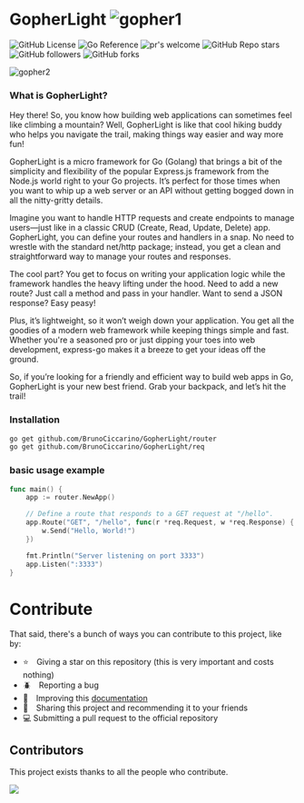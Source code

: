 # GopherLight ![gopher1](./img/typing-furiously.gif)

![GitHub License](https://img.shields.io/github/license/BrunoCiccarino/express-go?style=for-the-badge&color=blue&link=https%3A%2F%2Fgithub.com%2FBrunoCiccarino%2Fexpress-go%2Fblob%2Fmain%2FLICENSE) ![Go Reference](https://img.shields.io/badge/reference-grey?style=for-the-badge&logo=go&link=https%3A%2F%2Fgithub.com%2FBrunoCiccarino%2Fexpress-go) ![pr's welcome](https://img.shields.io/badge/PR'S-WELCOME-green?style=for-the-badge) ![GitHub Repo stars](https://img.shields.io/github/stars/BrunoCiccarino/express-go) ![GitHub followers](https://img.shields.io/github/followers/BrunoCiccarino?link=https%3A%2F%2Fgithub.com%2FBrunoCiccarino) ![GitHub forks](https://img.shields.io/github/forks/BrunoCiccarino/express-go)


![gopher2](./img/gopher.png)

### What is GopherLight?
Hey there! So, you know how building web applications can sometimes feel like climbing a mountain? Well, GopherLight is like that cool hiking buddy who helps you navigate the trail, making things way easier and way more fun!

GopherLight is a micro framework for Go (Golang) that brings a bit of the simplicity and flexibility of the popular Express.js framework from the Node.js world right to your Go projects. It’s perfect for those times when you want to whip up a web server or an API without getting bogged down in all the nitty-gritty details.

Imagine you want to handle HTTP requests and create endpoints to manage users—just like in a classic CRUD (Create, Read, Update, Delete) app. GopherLight, you can define your routes and handlers in a snap. No need to wrestle with the standard net/http package; instead, you get a clean and straightforward way to manage your routes and responses.

The cool part? You get to focus on writing your application logic while the framework handles the heavy lifting under the hood. Need to add a new route? Just call a method and pass in your handler. Want to send a JSON response? Easy peasy!

Plus, it’s lightweight, so it won’t weigh down your application. You get all the goodies of a modern web framework while keeping things simple and fast. Whether you're a seasoned pro or just dipping your toes into web development, express-go makes it a breeze to get your ideas off the ground.

So, if you’re looking for a friendly and efficient way to build web apps in Go, GopherLight is your new best friend. Grab your backpack, and let’s hit the trail!

### Installation

```bash
go get github.com/BrunoCiccarino/GopherLight/router
go get github.com/BrunoCiccarino/GopherLight/req
```

### basic usage example

```go
func main() {
	app := router.NewApp()

	// Define a route that responds to a GET request at "/hello".
	app.Route("GET", "/hello", func(r *req.Request, w *req.Response) {
		w.Send("Hello, World!")
	})

	fmt.Println("Server listening on port 3333")
	app.Listen(":3333")
}
```

# Contribute

That said, there's a bunch of ways you can contribute to this project, like by:

* ⭐ Giving a star on this repository (this is very important and costs nothing)
* 🪲 Reporting a bug
* 📄 Improving this [documentation](./docs/)
* 🚨 Sharing this project and recommending it to your friends
* 💻 Submitting a pull request to the official repository


## Contributors

This project exists thanks to all the people who contribute. 

<a href="https://github.com/BrunoCiccarino/GopherLight/graphs/contributors">
  <img src="https://contrib.rocks/image?repo=BrunoCiccarino/GopherLight&max=24" />
</a>

